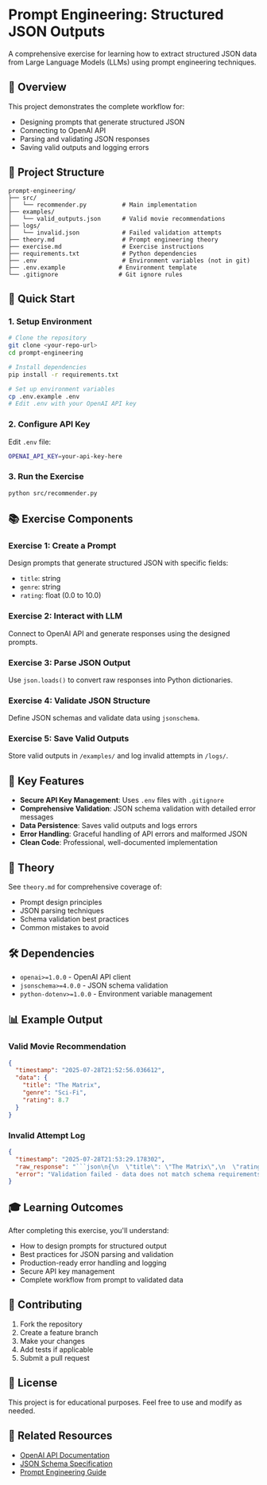 # Prompt Engineering: Structured JSON Outputs

A comprehensive exercise for learning how to extract structured JSON data from Large Language Models (LLMs) using prompt engineering techniques.

## 🎯 Overview

This project demonstrates the complete workflow for:
- Designing prompts that generate structured JSON
- Connecting to OpenAI API
- Parsing and validating JSON responses
- Saving valid outputs and logging errors

## 📁 Project Structure

```
prompt-engineering/
├── src/
│   └── recommender.py          # Main implementation
├── examples/
│   └── valid_outputs.json      # Valid movie recommendations
├── logs/
│   └── invalid.json            # Failed validation attempts
├── theory.md                   # Prompt engineering theory
├── exercise.md                 # Exercise instructions
├── requirements.txt            # Python dependencies
├── .env                        # Environment variables (not in git)
├── .env.example               # Environment template
└── .gitignore                 # Git ignore rules
```

## 🚀 Quick Start

### 1. Setup Environment

```bash
# Clone the repository
git clone <your-repo-url>
cd prompt-engineering

# Install dependencies
pip install -r requirements.txt

# Set up environment variables
cp .env.example .env
# Edit .env with your OpenAI API key
```

### 2. Configure API Key

Edit `.env` file:
```bash
OPENAI_API_KEY=your-api-key-here
```

### 3. Run the Exercise

```bash
python src/recommender.py
```

## 📚 Exercise Components

### Exercise 1: Create a Prompt
Design prompts that generate structured JSON with specific fields:
- `title`: string
- `genre`: string  
- `rating`: float (0.0 to 10.0)

### Exercise 2: Interact with LLM
Connect to OpenAI API and generate responses using the designed prompts.

### Exercise 3: Parse JSON Output
Use `json.loads()` to convert raw responses into Python dictionaries.

### Exercise 4: Validate JSON Structure
Define JSON schemas and validate data using `jsonschema`.

### Exercise 5: Save Valid Outputs
Store valid outputs in `/examples/` and log invalid attempts in `/logs/`.

## 🔧 Key Features

- **Secure API Key Management**: Uses `.env` files with `.gitignore`
- **Comprehensive Validation**: JSON schema validation with detailed error messages
- **Data Persistence**: Saves valid outputs and logs errors
- **Error Handling**: Graceful handling of API errors and malformed JSON
- **Clean Code**: Professional, well-documented implementation

## 📖 Theory

See `theory.md` for comprehensive coverage of:
- Prompt design principles
- JSON parsing techniques
- Schema validation best practices
- Common mistakes to avoid

## 🛠️ Dependencies

- `openai>=1.0.0` - OpenAI API client
- `jsonschema>=4.0.0` - JSON schema validation
- `python-dotenv>=1.0.0` - Environment variable management

## 📊 Example Output

### Valid Movie Recommendation
```json
{
  "timestamp": "2025-07-28T21:52:56.036612",
  "data": {
    "title": "The Matrix",
    "genre": "Sci-Fi",
    "rating": 8.7
  }
}
```

### Invalid Attempt Log
```json
{
  "timestamp": "2025-07-28T21:53:29.178302",
  "raw_response": "```json\n{\n  \"title\": \"The Matrix\",\n  \"rating\": 15.0\n}\n```",
  "error": "Validation failed - data does not match schema requirements"
}
```

## 🎓 Learning Outcomes

After completing this exercise, you'll understand:
- How to design prompts for structured output
- Best practices for JSON parsing and validation
- Production-ready error handling and logging
- Secure API key management
- Complete workflow from prompt to validated data

## 🤝 Contributing

1. Fork the repository
2. Create a feature branch
3. Make your changes
4. Add tests if applicable
5. Submit a pull request

## 📄 License

This project is for educational purposes. Feel free to use and modify as needed.

## 🔗 Related Resources

- [OpenAI API Documentation](https://platform.openai.com/docs)
- [JSON Schema Specification](https://json-schema.org/)
- [Prompt Engineering Guide](https://platform.openai.com/docs/guides/prompt-engineering)

